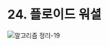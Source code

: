 # 24. 플로이드 워셜

![알고리즘 정리-19](https://user-images.githubusercontent.com/38010141/114263280-8884cb80-9a1f-11eb-9fd6-698fe9529058.jpg)

